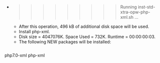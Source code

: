* >>>>>>>>> Running inst-std-xtra-opw-php-xml.sh ...
  * After this operation, 496 kB of additional disk space will be used.
  * Install php-xml.
  * Disk size = 4047076K. Space Used = 732K. Runtime = 00:00:00:03.
  * The following NEW packages will be installed:
  ```bash
php7.0-xml php-xml
  ```
